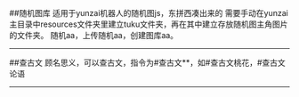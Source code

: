 ##随机图库
适用于yunzai机器人的随机图js，东拼西凑出来的 需要手动在yunzai主目录中resources文件夹里建立tuku文件夹，再在其中建立存放随机图主角图片的文件夹。 随机aa，上传随机aa，创建图库aa。
<hr>
##查古文
顾名思义，可以查古文，指令为#查古文**，如#查古文桃花，#查古文论语
<hr>
